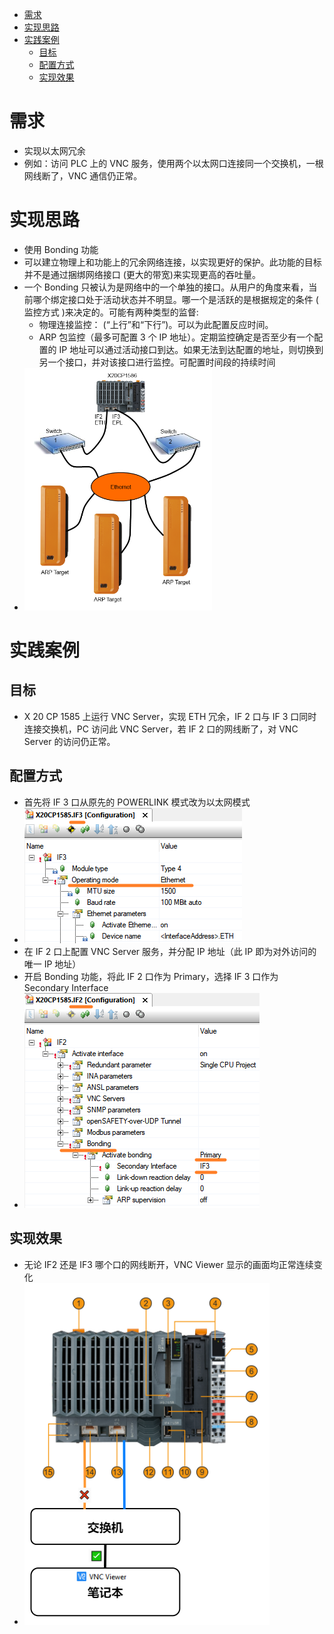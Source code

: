 - [需求](#%E9%9C%80%E6%B1%82)
- [实现思路](#%E5%AE%9E%E7%8E%B0%E6%80%9D%E8%B7%AF)
- [实践案例](#%E5%AE%9E%E8%B7%B5%E6%A1%88%E4%BE%8B)
	- [目标](#%E7%9B%AE%E6%A0%87)
	- [配置方式](#%E9%85%8D%E7%BD%AE%E6%96%B9%E5%BC%8F)
	- [实现效果](#%E5%AE%9E%E7%8E%B0%E6%95%88%E6%9E%9C)

# 需求

- 实现以太网冗余
- 例如：访问 PLC 上的 VNC 服务，使用两个以太网口连接同一个交换机，一根网线断了，VNC 通信仍正常。

# 实现思路

- 使用 Bonding 功能
- 可以建立物理上和功能上的冗余网络连接，以实现更好的保护。此功能的目标并不是通过捆绑网络接口 (更大的带宽)来实现更高的吞吐量。
- 一个 Bonding 只被认为是网络中的一个单独的接口。从用户的角度来看，当前哪个绑定接口处于活动状态并不明显。哪一个是活跃的是根据规定的条件 ( 监控方式 )来决定的。可能有两种类型的监督:
    - 物理连接监控： (“上行”和“下行”)。可以为此配置反应时间。
    - ARP 包监控（最多可配置 3 个 IP 地址）。定期监控确定是否至少有一个配置的 IP 地址可以通过活动接口到达。如果无法到达配置的地址，则切换到另一个接口，并对该接口进行监控。可配置时间段的持续时间
- ![](FILES/049通过Bonding功能实现ETH口冗余/image-20230824202936369.png)

# 实践案例

## 目标

- X 20 CP 1585 上运行 VNC Server，实现 ETH 冗余，IF 2 口与 IF 3 口同时连接交换机，PC 访问此 VNC Server，若 IF 2 口的网线断了，对 VNC Server 的访问仍正常。

## 配置方式

- 首先将 IF 3 口从原先的 POWERLINK 模式改为以太网模式
- ![](FILES/049通过Bonding功能实现ETH口冗余/image-20230824203402498.png)
- 在 IF 2 口上配置 VNC Server 服务，并分配 IP 地址（此 IP 即为对外访问的唯一 IP 地址）
- 开启 Bonding 功能，将此 IF 2 口作为 Primary，选择 IF 3 口作为 Secondary Interface
- ![](FILES/049通过Bonding功能实现ETH口冗余/image-20230824203526242.png)

## 实现效果

- 无论 IF2 还是 IF3 哪个口的网线断开，VNC Viewer 显示的画面均正常连续变化
- ![](049通过Bonding功能实现ETH口冗余.png)
